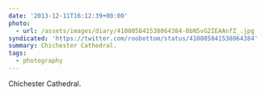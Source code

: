```yaml
---
date: '2013-12-11T16:12:39+00:00'
photo:
  - url: /assets/images/diary/410805841538064384-BbN5vG2IEAAnfZ_.jpg
syndicated: 'https://twitter.com/roobottom/status/410805841538064384'
summary: Chichester Cathedral.
tags:
  - photography
---
```

Chichester Cathedral. 

